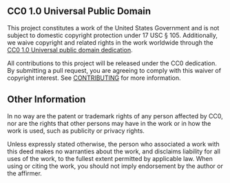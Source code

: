 ## CC0 1.0 Universal Public Domain

This project constitutes a work of the United States Government and is not subject to domestic copyright protection under 17 USC § 105. Additionally, we waive copyright and related rights in the work worldwide through the [CC0 1.0 Universal public domain dedication](https://creativecommons.org/publicdomain/zero/1.0/).

All contributions to this project will be released under the CC0 dedication. By submitting a pull request, you are agreeing to comply with this waiver of copyright interest. See [CONTRIBUTING](https://github.com/GSA/data.gov/blob/master/CONTRIBUTING.md) for more information. 

## Other Information

In no way are the patent or trademark rights of any person affected by CC0, nor are the rights that other persons may have in the work or in how the work is used, such as publicity or privacy rights.

Unless expressly stated otherwise, the person who associated a work with this deed makes no warranties about the work, and disclaims liability for all uses of the work, to the fullest extent permitted by applicable law. When using or citing the work, you should not imply endorsement by the author or the affirmer.
